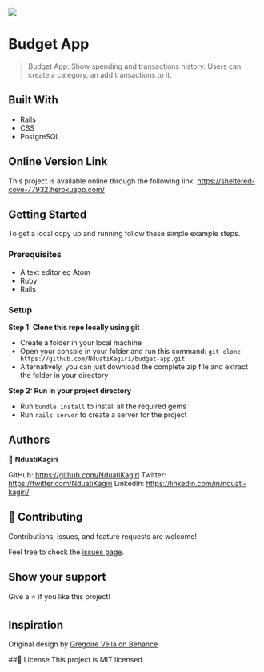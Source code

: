 ![](https://img.shields.io/badge/Microverse-blueviolet)

# Budget App
> Budget App: Show spending and transactions history. Users can create a category, an add transactions to it.

## Built With
- Rails
- CSS
- PostgreSQL

## Online Version Link
This project is available online through the following link.
https://sheltered-cove-77932.herokuapp.com/

## Getting Started
To get a local copy up and running follow these simple example steps.

### Prerequisites
- A text editor eg Atom
- Ruby
- Rails

### Setup

 **Step 1: Clone this repo locally using git**
- Create a folder in your local machine
- Open your console in your folder and run this command: `git clone https://github.com/NduatiKagiri/budget-app.git`
- Alternatively, you can just download the complete zip file and extract the folder in your directory

 **Step 2: Run in your project directory**
- Run `bundle install` to install all the required gems
- Run `rails server` to create a server for the project

## Authors
:bust_in_silhouette: **NduatiKagiri**

GitHub: https://github.com/NduatiKagiri
Twitter: https://twitter.com/NduatiKagiri
LinkedIn: https://linkedin.com/in/nduati-kagiri/

## :handshake: Contributing
Contributions, issues, and feature requests are welcome!

Feel free to check the [issues page](../../issues/).

## Show your support
Give a :star:️ if you like this project!

## Inspiration
Original design by [Gregoire Vella on Behance](https://www.behance.net/gregoirevella)

##:memo: License
This project is MIT licensed.
